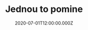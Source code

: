 ---
title: Jednou to pomine
status: Published
date: 2020-07-01T12:00:00.000Z
text: |-
  Jednou to pomine,\
  dobrý, zlý, jen my ne.\
  Jednou to přebolí,\
  ať je to cokoli.\
  Jednou se vyhrabem,\
  z každýho trápení,\
  mezi zemí, nebem,\
  nic na věky neni.

  Nad ránem, domů do Dejvic,\
  nezapomeň navěky - sám nejsi nic,\
  nezapomeň navěky - sám nejsi nic!

  Jednou se zbavíme,\
  všeho co vlečeme,\
  nějak to přežijme,\
  těžko a přece ne.\
  Jednou nás vopustí,\
  co jsme si nalhali,\
  křídlama zašustí,\
  kéž je to za námi.

  Nad ránem, domů do Dejvic,\
  nezapomeň navěky - sám nejsi nic,\
  nezapomeň navěky - sám nejsi nic!

  Jednou to pomine,\
  dobrý, zlý, jen my ne.\
  Jednou to přebolí,\
  ať je to cokoli.\
  Jednou se vyhrabem,\
  z každýho trápení,\
  mezi zemí, nebem,\
  nic na věky neni.

  Na, na, na.... ná

  Jednou to pomine,\
  dobrý, zlý, jen my ne.\
  Jednou to přebolí,\
  ať je to cokoli...

  Na, na, ná..... ná
---